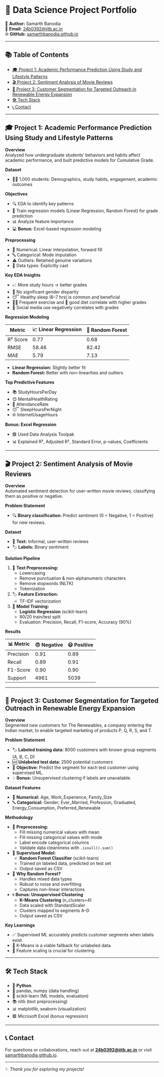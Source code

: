 # 🚀 Data Science Project Portfolio

👤 **Author:** Samarth Banodia  
📧 **Email:** 24b0392@iitb.ac.in  
🌐 **GitHub:** [samarthbanodia.github.io](https://samarthbanodia.github.io)

---

## 📚 Table of Contents

- [🎓 Project 1: Academic Performance Prediction Using Study and Lifestyle Patterns](#-project-1-academic-performance-prediction-using-study-and-lifestyle-patterns)
- [🎬 Project 2: Sentiment Analysis of Movie Reviews](#-project-2-sentiment-analysis-of-movie-reviews)
- [🌱 Project 3: Customer Segmentation for Targeted Outreach in Renewable Energy Expansion](#-project-3-customer-segmentation-for-targeted-outreach-in-renewable-energy-expansion)
- [🛠️ Tech Stack](#️-tech-stack)
- [📞 Contact](#-contact)

---

## 🎓 Project 1: Academic Performance Prediction Using Study and Lifestyle Patterns

**Overview**  
Analyzed how undergraduate students’ behaviors and habits affect academic performance, and built predictive models for Cumulative Grade.

**Dataset**
- 👨‍🎓 1,000 students: Demographics, study habits, engagement, academic outcomes

**Objectives**
- 🔍 EDA to identify key patterns
- 🤖 Train regression models (Linear Regression, Random Forest) for grade prediction
- 📊 Analyze feature importance
- 💻 **Bonus:** Excel-based regression modeling

**Preprocessing**
- 🔢 Numerical: Linear interpolation, forward fill
- 🔤 Categorical: Mode imputation
- ⚠️ Outliers: Retained genuine variations
- 🔄 Data types: Explicitly cast

**Key EDA Insights**
- 📈 More study hours → better grades
- 🚻 No significant gender disparity
- 😴 Healthy sleep (6–7 hrs) is common and beneficial
- 🏃‍♂️ Frequent exercise and 🥗 good diet correlate with higher grades
- 📱 Social media use negatively correlates with grades

**Regression Modeling**

| Metric    | 📈 Linear Regression | 🌳 Random Forest |
|-----------|---------------------|-----------------|
| R² Score  | 0.77                | 0.68            |
| RMSE      | 58.46               | 82.42           |
| MAE       | 5.79                | 7.13            |

- **Linear Regression:** Slightly better fit  
- **Random Forest:** Better with non-linearities and outliers

**Top Predictive Features**
- 📚 StudyHoursPerDay
- 😊 MentalHealthRating
- 🏫 AttendanceRate
- 😴 SleepHoursPerNight
- 🌐 InternetUsageHours

**Bonus: Excel Regression**
- 🟩 Used Data Analysis Toolpak
- 📊 Explained R², Adjusted R², Standard Error, p-values, Coefficients



---

## 🎬 Project 2: Sentiment Analysis of Movie Reviews

**Overview**  
Automated sentiment detection for user-written movie reviews, classifying them as positive or negative.

**Problem Statement**
- 🔍 **Binary classification:** Predict sentiment (0 = Negative, 1 = Positive) for new reviews.

**Dataset**
- 📝 **Text:** Informal, user-written reviews
- 🏷️ **Labels:** Binary sentiment

**Solution Pipeline**
1. 🧹 **Text Preprocessing:**  
   - Lowercasing  
   - Remove punctuation & non-alphanumeric characters  
   - Remove stopwords (NLTK)  
   - Tokenization
2. 🏷️ **Feature Extraction:**  
   - TF-IDF vectorization
3. 🤖 **Model Training:**  
   - **Logistic Regression** (scikit-learn)  
   - 80/20 train/test split  
   - Evaluation: Precision, Recall, F1-score, Accuracy (90%)

**Results**

| 📊 Metric   | 😠 Negative | 😃 Positive |
|-------------|------------|------------|
| Precision   | 0.91       | 0.89       |
| Recall      | 0.89       | 0.91       |
| F1-Score    | 0.90       | 0.90       |
| Support     | 4961       | 5039       |





---

## 🌱 Project 3: Customer Segmentation for Targeted Outreach in Renewable Energy Expansion

**Overview**  
Segmented new customers for The Renewables, a company entering the Indian market, to enable targeted marketing of products P, Q, R, S, and T.

**Problem Statement**  
- 🏷️ **Labeled training data:** 8000 customers with known group segments (A, B, C, D)  
- 🆕 **Unlabeled test data:** 2500 potential customers  
- 🎯 **Objective:** Predict the segment for each test customer using supervised ML.  
- 💡 **Bonus:** Unsupervised clustering if labels are unavailable.

**Dataset Features**
- 🔢 **Numerical:** Age, Work_Experience, Family_Size
- 🔤 **Categorical:** Gender, Ever_Married, Profession, Graduated, Energy_Consumption, Preferred_Renewable

**Methodology**
- 🧹 **Preprocessing:**  
  - Fill missing numerical values with mean  
  - Fill missing categorical values with mode  
  - Label encode categorical columns  
  - Validate data cleanliness with `.isnull().sum()`
- 🤖 **Supervised Model:**  
  - **Random Forest Classifier** (scikit-learn)  
  - Trained on labeled data, predicted on test set  
  - Output saved as CSV  
- 🌳 **Why Random Forest?**  
  - Handles mixed data types  
  - Robust to noise and overfitting  
  - Captures non-linear interactions
- 🌀 **Bonus: Unsupervised Clustering**  
  - **K-Means Clustering** (n_clusters=4)  
  - Data scaled with StandardScaler  
  - Clusters mapped to segments A–D  
  - Output saved as CSV

**Key Learnings**
- ✅ Supervised ML accurately predicts customer segments when labels exist.
- 🔄 K-Means is a viable fallback for unlabeled data.
- 📏 Feature scaling is crucial for clustering.

---

## 🛠️ Tech Stack

- 🐍 **Python**
- 🐼 pandas, numpy (data handling)
- 🤖 scikit-learn (ML models, evaluation)
- 📚 nltk (text preprocessing)
- 📊 matplotlib, seaborn (visualization)
- 🟩 Microsoft Excel (bonus regression)

---

## 📞 Contact

For questions or collaborations, reach out at **24b0392@iitb.ac.in** or visit [samarthbanodia.github.io](https://samarthbanodia.github.io).

---

✨ _Thank you for exploring my projects!_
